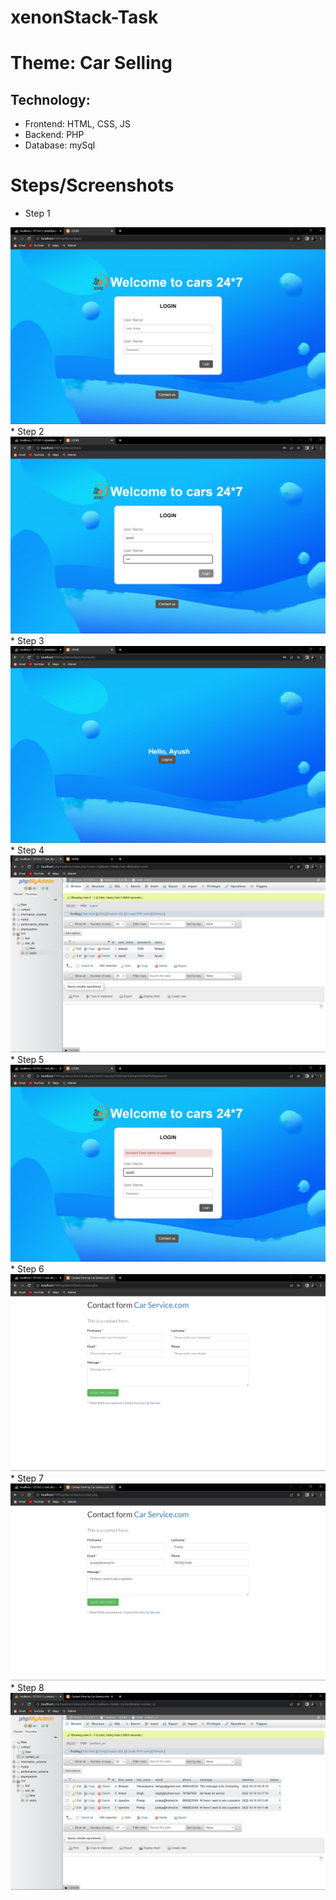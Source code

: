# xenonStack-Task
<h1>Theme: Car Selling</h1>

<h2>Technology:</h2>
<ul>
  <li>Frontend: HTML, CSS, JS</li>
  <li>Backend: PHP</li>
  <li>Database: mySql</li>
</ul>

# Steps/Screenshots
  * Step 1
<img src="/src/step1.png" alt="ss " >
  * Step 2
<img src="/src/step2.png" alt="ss " >
  * Step 3
<img src="/src/step3.png" alt="ss " >
  * Step 4
<img src="/src/step4.png" alt="ss " >
  * Step 5
<img src="/src/step5.png" alt="ss " >
  * Step 6
<img src="/src/step6.png" alt="ss " >
  * Step 7
<img src="/src/step7.png" alt="ss " >
  * Step 8
<img src="/src/step9.png" alt="ss " >

